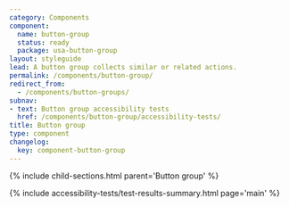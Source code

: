 ```yaml
---
category: Components
component:
  name: button-group
  status: ready
  package: usa-button-group
layout: styleguide
lead: A button group collects similar or related actions.
permalink: /components/button-group/
redirect_from:
  - /components/button-groups/
subnav:
- text: Button group accessibility tests
  href: /components/button-group/accessibility-tests/
title: Button group
type: component
changelog:
  key: component-button-group
---
```


{% include child-sections.html parent='Button group' %}

{% include accessibility-tests/test-results-summary.html page='main' %}
